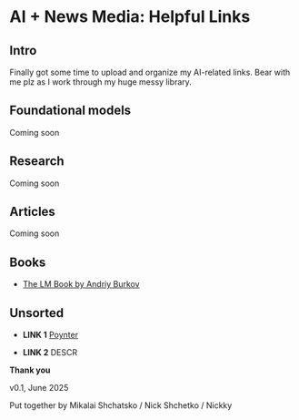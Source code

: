 # AI + News Media: Helpful Links

## Intro

Finally got some time to upload and organize my AI-related links. Bear with me plz as I work through my huge messy library.

## Foundational models

Coming soon

## Research

Coming soon 

## Articles 

Coming soon

## Books

* [The LM Book by Andriy Burkov](https://thelmbook.com/)

## Unsorted

* **LINK 1** [Poynter](https://www.poynter.org/commentary/2025/journalism-crisis-moment-ai/)

* **LINK 2** DESCR
                                                
**Thank you**

v0.1, June 2025

Put together by Mikalai Shchatsko / Nick Shchetko / Nickky
